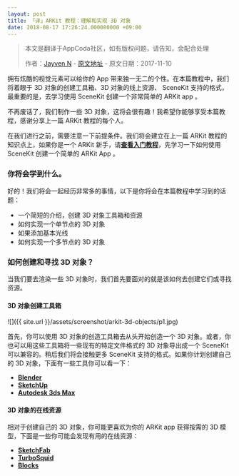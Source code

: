 ```yaml
---
layout: post
title: 「译」ARKit 教程：理解和实现 3D 对象
date: 2018-08-17 17:26:24.000000000 +09:00
---
```


> 本文是翻译于AppCoda社区，如有版权问题，请告知，会配合处理
>  
>  作者：[Jayven N](https://medium.com/@jayvenn)    -    [原文地址](https://www.appcoda.com/arkit-3d-object/)    -    原文日期：2017-11-10



拥有炫酷的视觉元素可以给你的 App 带来独一无二的个性。在本篇教程中，我们将着眼于 3D 对象的创建工具箱、3D 对象的线上资源、 SceneKit 支持的格式，最重要的是，去学习使用 SceneKit 创建一个非常简单的 ARKit app 。

不再废话了，我们制作一些 3D 对象，这将会很有趣！我希望你能够享受本篇教程，感谢分享上一篇 ARKit 教程的每个人。


在我们进行之前，需要注意一下前提条件。我们将会建立在上一篇 ARKit 教程的知识点上，如果你是一个 ARKit 新手，请[**查看入门教程**](https://emptywalker.github.io/2018/08/simple-arkit-demo/)，先学习一下如何使用 SceneKit 创建一个简单的 ARKit App 。

### 你将会学到什么。

好的！我们将会一起经历非常多的事情，以下是你将会在本篇教程中学习到的话题：

* 一个简短的介绍，创建 3D 对象工具箱和资源
* 如何实现一个单节点的 3D 对象
* 如果添加基本光线
* 如何实现一个多节点的 3D 对象

### 如何创建和寻找 3D 对象？

当我们要去渲染一些 3D 对象时，我们首先要面对的就是该如何去创建它们或寻找资源。

#### 3D 对象创建工具箱
![]({{  site.url  }}/assets/screenshot/arkit-3d-objects/p1.jpg)

首先，你可以使用 3D 对象的创造工具箱去从头开始创造一个 3D 对象。或者，你也可以用这些工具箱将一些现有的特定文件格式的 3D 对象导出成一个 SceneKit 可以兼容的。稍后我们将会接触更多 SceneKit 支持的格式。如果你计划创建自己的 3D 对象，下面有一些工具你可以看一下：
* [**Blender**](https://www.blender.org/)
* [**SketchUp**](https://www.sketchup.com/)
* [**Autodesk 3ds Max**](https://www.autodesk.com/products/3ds-max/overview)


#### 3D 对象的在线资源
相对于创建自己的 3D 对象，你可能更喜欢为你的 ARKit app 获得按需的 3D 模型，下面是一些你可能会发现有用的在线资源：
* [**SketchFab**](https://sketchfab.com/)
* [**TurboSquid**](https://www.turbosquid.com/)
* [**Blocks**](https://vr.google.com/blocks/)

